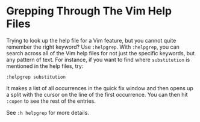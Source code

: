 # Grepping Through The Vim Help Files

Trying to look up the help file for a Vim feature, but you cannot quite
remember the right keyword? Use `:helpgrep`. With `:helpgrep`, you can
search across all of the Vim help files for not just the specific keywords,
but any pattern of text. For instance, if you want to find where
`substitution` is mentioned in the help files, try:

```
:helpgrep substitution
```

It makes a list of all occurrences in the quick fix window and then opens up
a split with the cursor on the line of the first occurrence. You can then
hit `:copen` to see the rest of the entries.

See `:h helpgrep` for more details.
